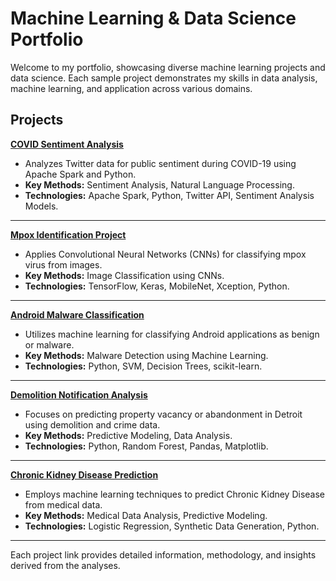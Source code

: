 # Machine Learning & Data Science Portfolio

Welcome to my portfolio, showcasing diverse machine learning projects and data science. Each sample project demonstrates my skills in data analysis, machine learning, and application across various domains.

## Projects

**[COVID Sentiment Analysis](https://github.com/comuilleoir/COVID-Sentiment)**
   - Analyzes Twitter data for public sentiment during COVID-19 using Apache Spark and Python.
   - **Key Methods:** Sentiment Analysis, Natural Language Processing.
   - **Technologies:** Apache Spark, Python, Twitter API, Sentiment Analysis Models.

---

**[Mpox Identification Project](https://github.com/comuilleoir/Mpox-ID-Project)**
   - Applies Convolutional Neural Networks (CNNs) for classifying mpox virus from images.
   - **Key Methods:** Image Classification using CNNs.
   - **Technologies:** TensorFlow, Keras, MobileNet, Xception, Python.

---

**[Android Malware Classification](https://github.com/comuilleoir/Android-Malware-Classification)**
   - Utilizes machine learning for classifying Android applications as benign or malware.
   - **Key Methods:** Malware Detection using Machine Learning.
   - **Technologies:** Python, SVM, Decision Trees, scikit-learn.

---

**[Demolition Notification Analysis](https://github.com/comuilleoir/Demolitions)**
   - Focuses on predicting property vacancy or abandonment in Detroit using demolition and crime data.
   - **Key Methods:** Predictive Modeling, Data Analysis.
   - **Technologies:** Python, Random Forest, Pandas, Matplotlib.

---

**[Chronic Kidney Disease Prediction](https://github.com/comuilleoir/Kidney-Disease)**
   - Employs machine learning techniques to predict Chronic Kidney Disease from medical data.
   - **Key Methods:** Medical Data Analysis, Predictive Modeling.
   - **Technologies:** Logistic Regression, Synthetic Data Generation, Python.

---

Each project link provides detailed information, methodology, and insights derived from the analyses.

